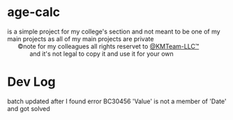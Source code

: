 # age-calc
is a simple project for my college's section and not meant to be one of my main projects as all of my main projects are private <br>
&nbsp;&nbsp;&nbsp;&nbsp;&nbsp;&nbsp;&#169;note for my colleagues all rights reservet to <a href="https://github.com/KMTeam-LLC">@KMTeam-LLC&#8482;</a><br>
&nbsp;&nbsp;&nbsp;&nbsp;&nbsp;&nbsp;&nbsp;&nbsp;&nbsp;&nbsp;&nbsp;&nbsp; and it's not legal to copy it and use it for your own

# Dev Log
batch updated after I found error BC30456	'Value' is not a member of 'Date'
and got solved
